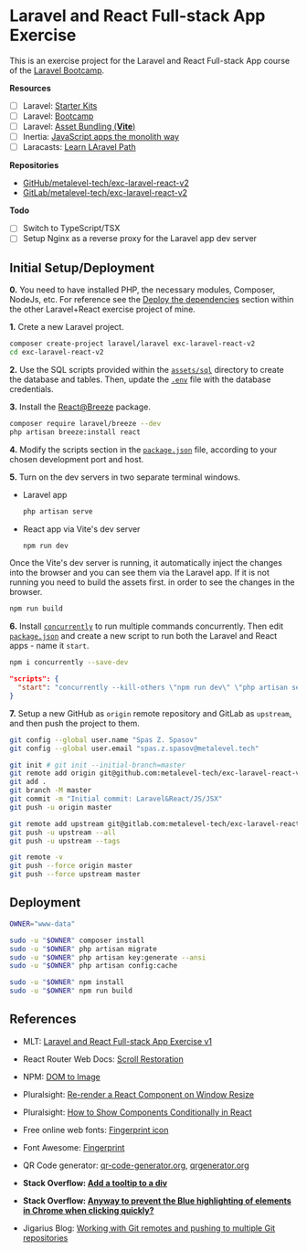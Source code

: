 # Laravel and React Full-stack App Exercise

This is an exercise project for the Laravel and React Full-stack App course of the [Laravel Bootcamp](https://bootcamp.laravel.com/).

**Resources**

- [ ] Laravel: [Starter Kits](https://laravel.com/docs/10.x/starter-kits#breeze-and-inertia)
- [ ] Laravel: [Bootcamp](https://bootcamp.laravel.com/)
- [ ] Laravel: [Asset Bundling (**Vite**)](https://laravel.com/docs/10.x/vite)
- [ ] Inertia: [JavaScript apps the monolith way](https://inertiajs.com/)
- [ ] Laracasts: [Learn LAravel Path](https://laracasts.com/path)

**Repositories**

- [GitHub/metalevel-tech/exc-laravel-react-v2](https://github.com/metalevel-tech/exc-laravel-react-v2)
- [GitLab/metalevel-tech/exc-laravel-react-v2](https://gitlab.com/metalevel-tech/exc-laravel-react-v2)

**Todo**

- [ ] Switch to TypeScript/TSX
- [ ] Setup Nginx as a reverse proxy for the Laravel app dev server

## Initial Setup/Deployment

**0.** You need to have installed PHP, the necessary modules, Composer, NodeJs, etc. For reference see the [Deploy the dependencies](https://github.com/metalevel-tech/exc-laravel-react-v1#deploy-the-dependencies) section within the other Laravel+React exercise project of mine.

**1.** Crete a new Laravel project.

```bash
composer create-project laravel/laravel exc-laravel-react-v2
cd exc-laravel-react-v2
```

**2.** Use the SQL scripts provided within the [`assets/sql`](assets/) directory to create the database and tables. Then, update the [`.env`](.env) file with the database credentials.

**3.** Install the [React@Breeze](https://bootcamp.laravel.com/inertia/installation#installing-laravel-breeze) package.

```bash
composer require laravel/breeze --dev
php artisan breeze:install react
```

**4.** Modify the scripts section in the [`package.json`](exc-laravel-react-v2/package.json) file, according to your chosen development port and host.

**5.** Turn on the dev servers in two separate terminal windows.

- Laravel app

  ```bash
  php artisan serve
  ```

- React app via Vite's dev server

  ```bash
  npm run dev
  ```

Once the Vite's dev server is running, it automatically inject the changes into the browser and you can see them via the Laravel app. If it is not running you need to build the assets first. in order to see the changes in the browser.

```bash
npm run build
```

**6.** Install [`concurrently`](https://www.npmjs.com/package/concurrently) to run multiple commands concurrently. Then edit [`package.json`](exc-laravel-react-v2/package.json) and create a new script to run both the Laravel and React apps - name it `start`.

```bash
npm i concurrently --save-dev
```

```json
"scripts": {
  "start": "concurrently --kill-others \"npm run dev\" \"php artisan serve\"",
}
```

**7.** Setup a new GitHub as `origin` remote repository and GitLab as `upstream`, and then push the project to them.

```bash
git config --global user.name "Spas Z. Spasov"
git config --global user.email "spas.z.spasov@metalevel.tech"
```

```bash
git init # git init --initial-branch=master
git remote add origin git@github.com:metalevel-tech/exc-laravel-react-v2.git
git add .
git branch -M master
git commit -m "Initial commit: Laravel&React/JS/JSX"
git push -u origin master
```

```bash
git remote add upstream git@gitlab.com:metalevel-tech/exc-laravel-react-v2.git
git push -u upstream --all
git push -u upstream --tags
```

```bash
git remote -v
git push --force origin master
git push --force upstream master
```

## Deployment

```bash
OWNER="www-data"
```

```bash
sudo -u "$OWNER" composer install
sudo -u "$OWNER" php artisan migrate
sudo -u "$OWNER" php artisan key:generate --ansi
sudo -u "$OWNER" php artisan config:cache
```

```bash
sudo -u "$OWNER" npm install
sudo -u "$OWNER" npm run build
```

## References

- MLT: [Laravel and React Full-stack App Exercise v1](https://github.com/metalevel-tech/exc-laravel-react-v1)

- React Router Web Docs: [Scroll Restoration](https://v5.reactrouter.com/web/guides/scroll-restoration)
- NPM: [DOM to Image](https://www.npmjs.com/package/dom-to-image)
- Pluralsight: [Re-render a React Component on Window Resize](https://www.pluralsight.com/guides/re-render-react-component-on-window-resize)
- Pluralsight: [How to Show Components Conditionally in React](https://www.pluralsight.com/guides/how-to-show-components-conditionally-react)
- Free online web fonts: [Fingerprint icon](https://www.onlinewebfonts.com/icon/search?q=fingerprint)
- Font Awesome: [Fingerprint](https://fontawesome.com/icons/fingerprint)
- QR Code generator: [qr-code-generator.org](https://qr-code-generator.org/), [qrgenerator.org](https://qrgenerator.org/)
- **Stack Overflow: [Add a tooltip to a div](https://stackoverflow.com/a/25813336/6543935)**
- **Stack Overflow: [Anyway to prevent the Blue highlighting of elements in Chrome when clicking quickly?](https://stackoverflow.com/a/21003770/6543935)**
- Jigarius Blog: [Working with Git remotes and pushing to multiple Git repositories](https://jigarius.com/blog/multiple-git-remote-repositories)
